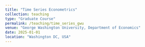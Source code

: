 ```yaml
---
title: "Time Series Econometrics"
collection: teaching
type: "Graduate Course"
permalink: /teaching/time_series_gwu
venue: "George Washington University, Department of Economics"
date: 2025-01-01
location: "Washington DC, USA"
---
```


